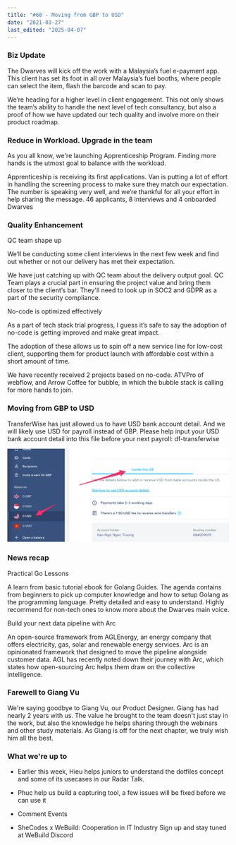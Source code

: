 ```yaml
---
title: "#68 - Moving from GBP to USD"
date: "2021-03-27"
last_edited: "2025-04-07"
---
```

### Biz Update

The Dwarves will kick off the work with a Malaysia’s fuel e-payment app. This client has set its foot in all over Malaysia’s fuel booths, where people can select the item, flash the barcode and scan to pay.

We’re heading for a higher level in client engagement. This not only shows the team’s ability to handle the next level of tech consultancy, but also a proof of how we have updated our tech quality and involve more on their product roadmap.

### Reduce in Workload. Upgrade in the team

As you all know, we're launching Apprenticeship Program. Finding more hands is the utmost goal to balance with the workload.

Apprenticeship is receiving its first applications. Van is putting a lot of effort in handling the screening process to make sure they match our expectation. The number is speaking very well, and we’re thankful for all your effort in help sharing the message. 46 applicants, 8 interviews and 4 onboarded Dwarves

### Quality Enhancement

QC team shape up

We’ll be conducting some client interviews in the next few week and find out whether or not our delivery has met their expectation.

We have just catching up with QC team about the delivery output goal. QC Team plays a crucial part in ensuring the project value and bring them closer to the client’s bar. They'll need to look up in SOC2 and GDPR as a part of the security compliance.

No-code is optimized effectively

As a part of tech stack trial progress, I guess it’s safe to say the adoption of no-code is getting improved and make great impact.

The adoption of these allows us to spin off a new service line for low-cost client, supporting them for product launch with affordable cost within a short amount of time.

We have recently received 2 projects based on no-code. ATVPro of webflow, and Arrow Coffee for bubble, in which the bubble stack is calling for more hands to join.

### Moving from GBP to USD

TransferWise has just allowed us to have USD bank account detail. And we will likely use USD for payroll instead of GBP. Please help input your USD bank account detail into this file before your next payroll: df-transferwise

![](assets/notion-image-1744007021592-4uer4.webp)

### News recap

Practical Go Lessons

A learn from basic tutorial ebook for Golang Guides. The agenda contains from beginners to pick up computer knowledge and how to setup Golang as the programming language. Pretty detailed and easy to understand. Highly recommend for non-tech ones to know more about the Dwarves main voice.

Build your next data pipeline with Arc

An open-source framework from AGLEnergy, an energy company that offers electricity, gas, solar and renewable energy services. Arc is an opinionated framework that designed to move the pipeline alongside customer data. AGL has recently noted down their journey with Arc, which states how open-sourcing Arc helps them draw on the collective intelligence.

### Farewell to Giang Vu

We're saying goodbye to Giang Vu, our Product Designer. Giang has had nearly 2 years with us. The value he brought to the team doesn't just stay in the work, but also the knowledge he helps sharing through the webinars and other study materials. As Giang is off for the next chapter, we truly wish him all the best.

### What we're up to

- Earlier this week, Hieu helps juniors to understand the dotfiles concept and some of its usecases in our Radar Talk.
- Phuc help us build a capturing tool, a few issues will be fixed before we can use it
- Comment
Events

- SheCodes x WeBuild: Cooperation in IT Industry
Sign up and stay tuned at WeBuild Discord
